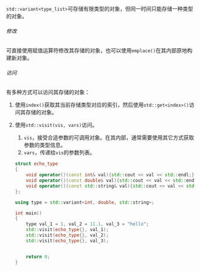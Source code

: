 `std::variant<type_list>`可存储有限类型的对象，但同一时间只能存储一种类型的对象。

###### 修改

可直接使用赋值运算符修改其存储的对象，也可以使用`emplace()`在其内部原地构建新对象。

###### 访问

有多种方式可以访问其存储的对象：

1. 使用`index()`获取其当前存储类型对应的索引，然后使用`std::get<index>()`访问其存储的对象。
2. 使用`std::visit(vis, vars)`访问。
   1. `vis`，接受合适参数的可调用对象。在其内部，通常需要使用其它方式获取参数的类型信息。
   2. `vars`，传递给`vis`的参数列表。
   
   ```cpp
   struct echo_type
   {
       void operator()(const int& val){std::cout << val << std::endl;}
       void operator()(const double& val){std::cout << val << std::endl;}
       void operator()(const std::string& val){std::cout << val << std::endl;}
   };
   
   using type = std::variant<int, double, std::string>;
   
   int main()
   {
       type val_1 = 1, val_2 = 11.1, val_3 = "hello";
       std::visit(echo_type{}, val_1);
       std::visit(echo_type{}, val_2);
       std::visit(echo_type{}, val_3);
   
   
       return 0;
   }
   ```
   
   
